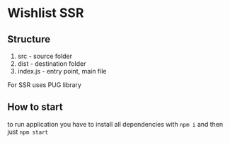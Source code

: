 # Wishlist SSR

## Structure
1. src - source folder
2. dist - destination folder
3. index.js - entry point, main file

For SSR uses PUG library

## How to start
to run application you have to install all dependencies with `npm i` and then just `npm start`
